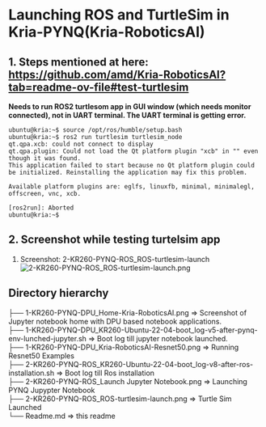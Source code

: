 
# Launching ROS and TurtleSim in Kria-PYNQ(Kria-RoboticsAI)

## 1. Steps mentioned at here: https://github.com/amd/Kria-RoboticsAI?tab=readme-ov-file#test-turtlesim 
**Needs to run  ROS2 turtlesom app in GUI window (which needs monitor connected), not in UART terminal. The UART terminal is getting error.**

```
ubuntu@kria:~$ source /opt/ros/humble/setup.bash 
ubuntu@kria:~$ ros2 run turtlesim turtlesim_node
qt.qpa.xcb: could not connect to display 
qt.qpa.plugin: Could not load the Qt platform plugin "xcb" in "" even though it was found. 
This application failed to start because no Qt platform plugin could be initialized. Reinstalling the application may fix this problem.

Available platform plugins are: eglfs, linuxfb, minimal, minimalegl, offscreen, vnc, xcb.

[ros2run]: Aborted
ubuntu@kria:~$ 
```

## 2. Screenshot while testing turtelsim app

1. Screenshot: 2-KR260-PYNQ-ROS_ROS-turtlesim-launch
![2-KR260-PYNQ-ROS_ROS-turtlesim-launch.png](https://github.com/logictronixinc/amd-kria-robotics-ai-competition-resources/blob/main/AMD_Kria-RoboticsAI_Github/2-KR260-PYNQ-ROS_ROS-turtlesim-launch.png "2-KR260-PYNQ-ROS_ROS-turtlesim-launch")


## Directory hierarchy
├── 1-KR260-PYNQ-DPU_Home-Kria-RoboticsAI.png							=> Screenshot of Jupyter notebook home with DPU based notebook applications. \
├── 1-KR260-PYNQ-DPU_KR260-Ubuntu-22-04-boot_log-v5-after-pynq-env-lunched-jupyter.sh	=> Boot log till jupyter notebook launched. \
├── 1-KR260-PYNQ-DPU_Kria-RoboticsAI-Resnet50.png						=> Running Resnet50 Examples \
├── 2-KR260-PYNQ-ROS_KR260-Ubuntu-22-04-boot_log-v8-after-ros-installation.sh		=> Boot log till Ros installation \
├── 2-KR260-PYNQ-ROS_Launch Jupyter Notebook.png						=> Launching PYNQ Jupypter Notebook \
├── 2-KR260-PYNQ-ROS_ROS-turtlesim-launch.png							=> Turtle Sim Launched \
└── Readme.md											=> this readme


